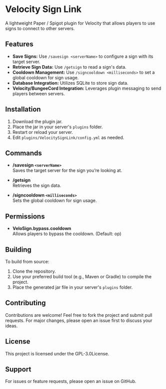 # Velocity Sign Link

A lightweight Paper / Spigot plugin for Velocity that allows players to use signs to connect to other servers.

## Features

- **Save Signs:** Use `/savesign <serverName>` to configure a sign with its target server.
- **Retrieve Sign Data:** Use `/getsign` to read a sign's data.
- **Cooldown Management:** Use `/signcooldown <milliseconds>` to set a global cooldown for sign usage.
- **Database Integration:** Utilizes SQLite to store sign data.
- **Velocity/BungeeCord Integration:** Leverages plugin messaging to send players between servers.

## Installation

1. Download the plugin jar.
2. Place the jar in your server's `plugins` folder.
3. Restart or reload your server.
4. Edit `plugins/VelocitySignLink/config.yml` as needed.

## Commands

- **/savesign `<serverName>`**  
  Saves the target server for the sign you’re looking at.

- **/getsign**  
  Retrieves the sign data.

- **/signcooldown `<milliseconds>`**  
  Sets the global cooldown for sign usage.

## Permissions

- **VeloSign.bypass.cooldown**  
  Allows players to bypass the cooldown. (Default: op)

## Building

To build from source:
1. Clone the repository.
2. Use your preferred build tool (e.g., Maven or Gradle) to compile the project.
3. Place the generated jar file in your server's `plugins` folder.

## Contributing

Contributions are welcome! Feel free to fork the project and submit pull requests. For major changes, please open an issue first to discuss your ideas.

## License

This project is licensed under the GPL-3.0License.

## Support

For issues or feature requests, please open an issue on GitHub.
